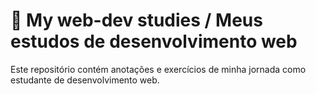 # :notebook: My web-dev studies / Meus estudos de desenvolvimento web 

Este repositório contém anotações e exercícios de minha jornada como estudante de desenvolvimento web.

